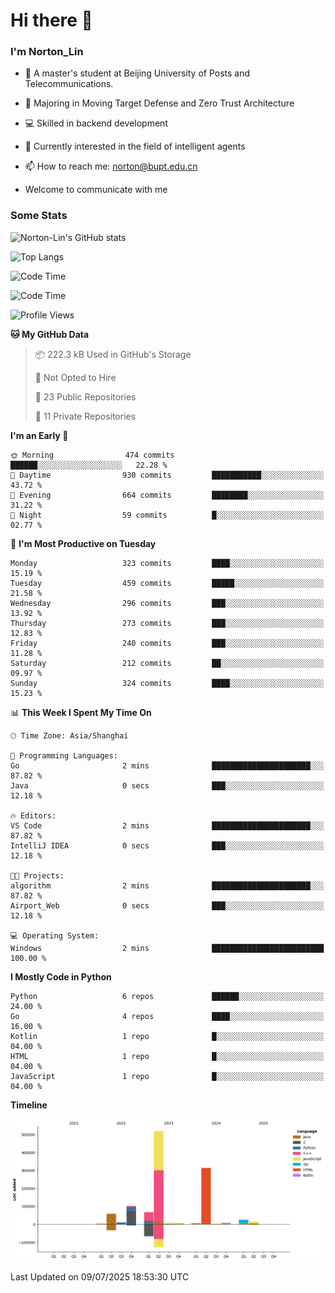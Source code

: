 
# Hi there 👋

### I'm Norton_Lin
- 🏫 A master's student at Beijing University of Posts and Telecommunications.
- 🌱 Majoring in Moving Target Defense and Zero Trust Architecture
- 💻 Skilled in backend development
- 🤖 Currently interested in the field of intelligent agents
- 📫 How to reach me: [norton@bupt.edu.cn](mailto:norton@bupt.edu.cn)

- Welcome to communicate with me

### Some Stats
![Norton-Lin's GitHub stats](https://github-readme-stats.vercel.app/api?username=Norton-Lin&count_private=true&show_icons=true&theme=radical)

![Top Langs](https://github-readme-stats.vercel.app/api/top-langs/?username=Norton-Lin&langs_count=10&layout=compact)

![Code Time](https://github-readme-stats.vercel.app/api/wakatime?username=Norton_Lin)

<!--START_SECTION:waka-->
![Code Time](http://img.shields.io/badge/Code%20Time-1%2C001%20hrs%202%20mins-blue)

![Profile Views](http://img.shields.io/badge/Profile%20Views-3-blue)

**🐱 My GitHub Data** 

> 📦 222.3 kB Used in GitHub's Storage 
 > 
> 🚫 Not Opted to Hire
 > 
> 📜 23 Public Repositories 
 > 
> 🔑 11 Private Repositories 
 > 
**I'm an Early 🐤** 

```text
🌞 Morning                474 commits         ██████░░░░░░░░░░░░░░░░░░░   22.28 % 
🌆 Daytime                930 commits         ███████████░░░░░░░░░░░░░░   43.72 % 
🌃 Evening                664 commits         ████████░░░░░░░░░░░░░░░░░   31.22 % 
🌙 Night                  59 commits          █░░░░░░░░░░░░░░░░░░░░░░░░   02.77 % 
```
📅 **I'm Most Productive on Tuesday** 

```text
Monday                   323 commits         ████░░░░░░░░░░░░░░░░░░░░░   15.19 % 
Tuesday                  459 commits         █████░░░░░░░░░░░░░░░░░░░░   21.58 % 
Wednesday                296 commits         ███░░░░░░░░░░░░░░░░░░░░░░   13.92 % 
Thursday                 273 commits         ███░░░░░░░░░░░░░░░░░░░░░░   12.83 % 
Friday                   240 commits         ███░░░░░░░░░░░░░░░░░░░░░░   11.28 % 
Saturday                 212 commits         ██░░░░░░░░░░░░░░░░░░░░░░░   09.97 % 
Sunday                   324 commits         ████░░░░░░░░░░░░░░░░░░░░░   15.23 % 
```


📊 **This Week I Spent My Time On** 

```text
🕑︎ Time Zone: Asia/Shanghai

💬 Programming Languages: 
Go                       2 mins              ██████████████████████░░░   87.82 % 
Java                     0 secs              ███░░░░░░░░░░░░░░░░░░░░░░   12.18 % 

🔥 Editors: 
VS Code                  2 mins              ██████████████████████░░░   87.82 % 
IntelliJ IDEA            0 secs              ███░░░░░░░░░░░░░░░░░░░░░░   12.18 % 

🐱‍💻 Projects: 
algorithm                2 mins              ██████████████████████░░░   87.82 % 
Airport_Web              0 secs              ███░░░░░░░░░░░░░░░░░░░░░░   12.18 % 

💻 Operating System: 
Windows                  2 mins              █████████████████████████   100.00 % 
```

**I Mostly Code in Python** 

```text
Python                   6 repos             ██████░░░░░░░░░░░░░░░░░░░   24.00 % 
Go                       4 repos             ████░░░░░░░░░░░░░░░░░░░░░   16.00 % 
Kotlin                   1 repo              █░░░░░░░░░░░░░░░░░░░░░░░░   04.00 % 
HTML                     1 repo              █░░░░░░░░░░░░░░░░░░░░░░░░   04.00 % 
JavaScript               1 repo              █░░░░░░░░░░░░░░░░░░░░░░░░   04.00 % 
```



**Timeline**

![Lines of Code chart](https://raw.githubusercontent.com/Norton-Lin/Norton-Lin/main/assets/bar_graph.png)


 Last Updated on 09/07/2025 18:53:30 UTC
<!--END_SECTION:waka-->
